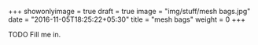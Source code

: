 +++
showonlyimage = true
draft = true
image = "img/stuff/mesh bags.jpg"
date = "2016-11-05T18:25:22+05:30"
title = "mesh bags"
weight = 0
+++

TODO Fill me in.

